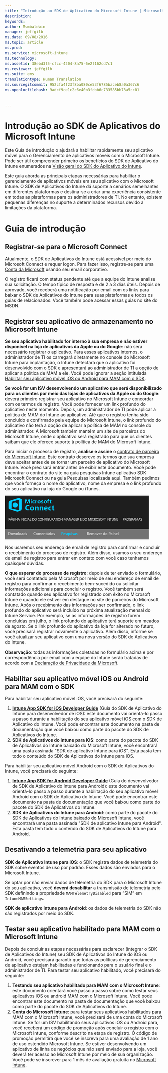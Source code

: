 ```yaml
---
title: "Introdução ao SDK de Aplicativo do Microsoft Intune | Microsoft Intune"
description: 
keywords: 
author: Msmbaldwin
manager: jeffgilb
ms.date: 09/08/2016
ms.topic: article
ms.prod: 
ms.service: microsoft-intune
ms.technology: 
ms.assetid: 38ebd3f5-cfcc-4204-8a75-6e2f162cd7c1
ms.reviewer: jeffgilb
ms.suite: ems
translationtype: Human Translation
ms.sourcegitcommit: 952cfa4f23f8ba080ce53f6785baceb8a0a367c6
ms.openlocfilehash: 9adcf9ce1c2c6e40b3fcbb6c733585bb73a5cc01


---
```


# Introdução ao SDK de Aplicativos do Microsoft Intune

Este Guia de introdução o ajudará a habilitar rapidamente seu aplicativo móvel para o Gerenciamento de aplicativos móveis com o Microsoft Intune. Pode ser útil compreender primeiro os benefícios do SDK de Aplicativo do Intune enumerados na [Visão geral do SDK do Aplicativo do Intune](intune-app-sdk.md).

Este guia aborda as principais etapas necessárias para habilitar o gerenciamento de aplicativos móveis em seu aplicativo com o Microsoft Intune. O SDK de Aplicativos do Intune dá suporte a cenários semelhantes em diferentes plataformas e destina-se a criar uma experiência consistente em todas as plataformas para os administradores de TI. No entanto, existem pequenas diferenças no suporte a determinados recursos devido a limitações da plataforma.

# Guia de introdução

## Registrar-se para o Microsoft Connect

Atualmente, o SDK de Aplicativos do Intune está acessível por meio do Microsoft Connect e requer logon. Para fazer isso, registre-se para uma [Conta da Microsoft](https://connect.microsoft.com/ConfigurationManagervnext/InvitationUse.aspx?ProgramID=8967&InvitationID=8967-YJYJ-8G6X) usando seu email corporativo.

O registro ficará com status pendente até que a equipe do Intune analise sua solicitação. O tempo típico de resposta é de 2 a 3 dias úteis. Depois de aprovado, você receberá uma notificação por email com os links para baixar o SDK de Aplicativos do Intune para suas plataformas e todos os guias de relacionados. Você também pode acessar essas guias no site do MSDN.

## Registrar seu aplicativo de armazenamento no Microsoft Intune

**Se seu aplicativo habilitado for interno à sua empresa e não estiver disponível na loja de aplicativos da Apple ou do Google**: não será necessário registrar o aplicativo. Para esses aplicativos internos, o administrador de TI os carregará diretamente no console do Microsoft Intune para implantação, o Intune detectará que o aplicativo foi desenvolvido com o SDK e apresentará ao administrador de TI a opção de aplicar a política de MAM a ele. Você pode ignorar a seção intitulada [Habilitar seu aplicativo móvel iOS ou Android para MAM com o SDK](#enable-your-ios-or-android-mobile-app-for-mam-with-the-sdk).

**Se você for um ISV desenvolvendo um aplicativo que será disponibilizado para os clientes por meio das lojas de aplicativos da Apple ou do Google**: deverá primeiro registrar seu aplicativo no Microsoft Intune e concordar com os termos de registro. Você pode fornecer um link profundo do aplicativo neste momento. Depois, um administrador de TI pode aplicar a política de MAM do Intune ao aplicativo. Até que o registro tenha sido concluído e confirmado pela equipe do Microsoft Intune, o link profundo do aplicativo não terá a opção de aplicar a política de MAM no console do administrador. A Microsoft também mantém um site de parceiros do Microsoft Intune, onde o aplicativo será registrado para que os clientes saibam que ele oferece suporte à política de MAM do Microsoft Intune.

Para iniciar o processo de registro, **analise e assine** o [contrato de parceiro do Microsoft Intune](https://connect.microsoft.com/ConfigurationManagervnext/Survey/Survey.aspx?SurveyID=17806). Este contrato descreve os termos que sua empresa deve aceitar antes de se tornar um parceiro de aplicativo do Microsoft Intune. Você precisará entrar antes de exibir este documento. Você pode encontrar o contrato do site na guia pesquisas Intune aplicativo SDK Microsoft Connect ou na guia Pesquisas localizada aqui. Também pedimos que você forneça o nome do aplicativo, nome da empresa e o link profundo do seu aplicativo na loja do Google ou iTunes.

![Microsoft Connect](../media/microsoft-connect.png)

Nós usaremos seu endereço de email de registro para confirmar e concluir o recebimento do processo de registro. Além disso, usamos o seu endereço de email de registro para entrar em contato com você caso tenhamos quaisquer dúvidas.

**O que esperar do processo de registro**: depois de ter enviado o formulário, você será contatado pela Microsoft por meio de seu endereço de email de registro para confirmar o recebimento bem-sucedido ou solicitar informações adicionais para concluir o registro. Você também será contatado quando seu aplicativo for registrado com êxito no Microsoft Intune e quando ele estiver em destaque no site de parceiros do Microsoft Intune. Após o recebimento das informações ser confirmado, o link profundo do aplicativo será incluído na próxima atualização mensal do Intune Service. Por exemplo, se as informações de registro forem concluídas em julho, o link profundo do aplicativo terá suporte em meados de agosto. Se o link profundo do aplicativo da loja for alterado no futuro, você precisará registrar novamente o aplicativo. Além disso, informe se você atualizar seu aplicativo com uma nova versão do SDK de Aplicativos do Intune.

**Observação**: todas as informações coletadas no formulário acima e por correspondência por email com a equipe do Intune serão tratadas de acordo com a [Declaração de Privacidade da Microsoft](https://www.microsoft.com/en-us/privacystatement/default.aspx).

## Habilitar seu aplicativo móvel iOS ou Android para MAM com o SDK

Para habilitar seu aplicativo móvel iOS, você precisará do seguinte:

1. **[Intune App SDK for iOS Developer Guide](intune-app-sdk-ios.md)** (Guia do SDK de Aplicativo do Intune para desenvolvedor de iOS): este documento vai orientá-lo passo a passo durante a habilitação do seu aplicativo móvel iOS com o SDK de Aplicativo do Intune. Você pode encontrar este documento na pasta de documentação que você baixou como parte do pacote do SDK de Aplicativos do Intune.
2. **SDK de Aplicativos do Intune para iOS**: como parte do pacote do SDK de Aplicativos do Intune baixado do Microsoft Intune, você encontrará uma pasta assinada "SDK de aplicativo Intune para iOS". Esta pasta tem todo o conteúdo do SDK de Aplicativos do Intune para iOS.

Para habilitar seu aplicativo móvel Android com o SDK de Aplicativos do Intune, você precisará do seguinte:

1. **[Intune App SDK for Android Developer Guide](intune-app-sdk-android.md)** (Guia do desenvolvedor de SDK de Aplicativo do Intune para Android): este documento vai orientá-lo passo a passo durante a habilitação do seu aplicativo móvel Android com o SDK de Aplicativo do Intune. Você pode encontrar este documento na pasta de documentação que você baixou como parte do pacote do SDK de Aplicativos do Intune.
2. **SDK de Aplicativos do Intune para Android**: como parte do pacote do SDK de Aplicativos do Intune baixado do Microsoft Intune, você encontrará uma pasta assinada "SDK de aplicativo Intune para Android". Esta pasta tem todo o conteúdo do SDK de Aplicativos do Intune para Android.

## Desativando a telemetria para seu aplicativo

**SDK de Aplicativo Intune para iOS**: o SDK registra dados de telemetria do SDK sobre eventos de uso por padrão. Esses dados são enviados para o Microsoft Intune.

Se optar por não enviar dados de telemetria do SDK para o Microsoft Intune do seu aplicativo, você **deverá desabilitar** a transmissão de telemetria pelo SDK definindo a propriedade `MAMTelemetryDisabled` para ”SIM” em `IntuneMAMSettings`.

**SDK de aplicativo Intune para Android**: os dados de telemetria do SDK não são registrados por meio do SDK.

## Testar seu aplicativo habilitado para MAM com o Microsoft Intune

Depois de concluir as etapas necessárias para esclarecer (integrar o SDK de Aplicativos do Intune) seu SDK de Aplicativos do Intune do iOS ou Android, você precisará garantir que todas as políticas de gerenciamento de aplicativo estejam habilitadas e funcionando para o usuário final e o administrador de TI. Para testar seu aplicativo habilitado, você precisará do seguinte:

1. **Testando seu aplicativo habilitado para MAM com o Microsoft Intune**: este documento orientará você passo a passo sobre como testar seus aplicativos iOS ou android MAM com o Microsoft Intune. Você pode encontrar este documento na pasta de documentação que você baixou como parte do pacote do SDK de Aplicativos do Intune.
2. **Conta do Microsoft Intune**: para testar seus aplicativos habilitados para MAM com o Microsoft Intune, você precisará de uma conta do Microsoft Intune. Se for um ISV habilitando seus aplicativos iOS ou Android para, você receberá um código de promoção após concluir o registro com o Microsoft Intune, conforme descrito na etapa de registro. O código de promoção permitirá que você se inscreva para uma avaliação de 1 ano de uso estendido Microsoft Intune. Se estiver desenvolvendo um aplicativo de linha de negócios que não será enviado para a loja, você deverá ter acesso ao Microsoft Intune por meio de sua organização. Você pode se inscrever para 1 mês de avaliação gratuita no [Microsoft Intune](https://portal.office.com/Signup/Signup.aspx?OfferId=40BE278A-DFD1-470a-9EF7-9F2596EA7FF9&dl=INTUNE_A&ali=1#0).




<!--HONumber=Sep16_HO2-->


